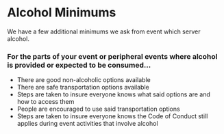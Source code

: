 # Alcohol Minimums
We have a few additional minimums we ask from event which server alcohol.
### For the parts of your event or peripheral events where alcohol is provided or expected to be consumed...
* There are good non-alcoholic options available
* There are safe transportation options available
* Steps are taken to insure everyone knows what said options are and how to access them
* People are encouraged to use said transportation options
* Steps are taken to insure everyone knows the Code of Conduct still applies during event activities that involve alcohol

